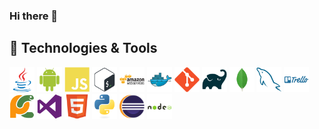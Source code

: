 ### Hi there 👋  

## 🔧 Technologies & Tools
<div>
  <img src="https://raw.githubusercontent.com/devicons/devicon/master/icons/java/java-original.svg" alt="Java" width="40" height="40" />
  <img src="https://raw.githubusercontent.com/devicons/devicon/master/icons/android/android-original.svg" alt="Android" width="40" height="40" />
  <img src="https://raw.githubusercontent.com/devicons/devicon/master/icons/javascript/javascript-plain.svg" alt="Javascript" width="40" height="40" />
  <img src="https://raw.githubusercontent.com/devicons/devicon/master/icons/bash/bash-original.svg" alt="Bash" width="40" height="40" />
  <img src="https://raw.githubusercontent.com/devicons/devicon/master/icons/amazonwebservices/amazonwebservices-original-wordmark.svg" alt="Amazon" width="40" height="40" />
  <img src="https://raw.githubusercontent.com/devicons/devicon/master/icons/docker/docker-original.svg" alt="Docker" width="40" height="40" />
  <img src="https://raw.githubusercontent.com/devicons/devicon/master/icons/git/git-original.svg" alt="Git" width="40" height="40" />
  <img src="https://raw.githubusercontent.com/devicons/devicon/master/icons/gradle/gradle-plain.svg" alt="Gradle" width="40" height="40" />
  <img src="https://raw.githubusercontent.com/devicons/devicon/master/icons/mongodb/mongodb-original.svg" alt="MongoDB" width="40" height="40" />
  <img src="https://raw.githubusercontent.com/devicons/devicon/master/icons/mysql/mysql-original.svg" alt="MySQL" width="40" height="40" />
  <img src="https://raw.githubusercontent.com/devicons/devicon/master/icons/trello/trello-plain-wordmark.svg" alt="Bash" width="40" height="40" />
  <img src="https://github.com/devicons/devicon/blob/master/icons/pycharm/pycharm-original.svg" alt="PyCharm" width="40" height="40"/>
  <img src="https://github.com/devicons/devicon/blob/master/icons/visualstudio/visualstudio-plain.svg" alt="visualStudio" width="40" height="40"/>
  <img src="https://github.com/devicons/devicon/blob/master/icons/html5/html5-original.svg" alt="html5" width="40" height="40"/>
  <img src="https://github.com/devicons/devicon/blob/master/icons/python/python-original.svg?raw=true" alt="python" width="40" height="40"/>
  <img src="https://github.com/caidevOficial/Logos/blob/master/Lenguajes/logo-eclipse.png?raw=true" alt="Eclipse" width="40" height="40" />
    <img src=" https://github.com/devicons/devicon/blob/master/icons/nodejs/nodejs-original-wordmark.svg" alt="nodejs" width="40" height="40" />

 
  <!-- <img src="https://github.com/devicons/devicon/blob/master/icons/django/django-original.svg" alt="django" width="40" height="40"/> -->
</div>

<!--## &#x1f4c8; GitHub Stats
 <p align="center">
<img align="center" src="https://github-readme-stats.vercel.app/api?username=sapirmadmon&show_icons=true&theme=radical&line_height=33"/>
</a><br><br>
</p> 
<p align="center">
 <img align="left" src="https://github-readme-stats.vercel.app/api/top-langs/?username=sapirmadmon&hide=C%23%0A,html&theme=dark"/> 
</p>-->
